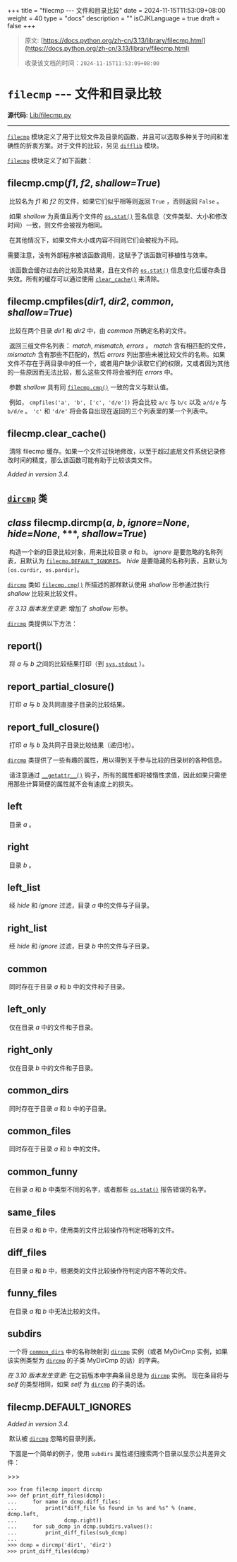 +++
title = "filecmp --- 文件和目录比较"
date = 2024-11-15T11:53:09+08:00
weight = 40
type = "docs"
description = ""
isCJKLanguage = true
draft = false
+++

> 原文: [https://docs.python.org/zh-cn/3.13/library/filecmp.html](https://docs.python.org/zh-cn/3.13/library/filecmp.html)
>
> 收录该文档的时间：`2024-11-15T11:53:09+08:00`

# `filecmp` --- 文件和目录比较

**源代码:** [Lib/filecmp.py](https://github.com/python/cpython/tree/3.13/Lib/filecmp.py)

------

[`filecmp`](https://docs.python.org/zh-cn/3.13/library/filecmp.html#module-filecmp) 模块定义了用于比较文件及目录的函数，并且可以选取多种关于时间和准确性的折衷方案。对于文件的比较，另见 [`difflib`](https://docs.python.org/zh-cn/3.13/library/difflib.html#module-difflib) 模块。

[`filecmp`](https://docs.python.org/zh-cn/3.13/library/filecmp.html#module-filecmp) 模块定义了如下函数：

## filecmp.**cmp**(*f1*, *f2*, *shallow=True*)

​	比较名为 *f1* 和 *f2* 的文件，如果它们似乎相等则返回 `True` ，否则返回 `False` 。

​	如果 *shallow* 为真值且两个文件的 [`os.stat()`](https://docs.python.org/zh-cn/3.13/library/os.html#os.stat) 签名信息（文件类型、大小和修改时间）一致，则文件会被视为相同。

​	在其他情况下，如果文件大小或内容不同则它们会被视为不同。

​	需要注意，没有外部程序被该函数调用，这赋予了该函数可移植性与效率。

​	该函数会缓存过去的比较及其结果，且在文件的 [`os.stat()`](https://docs.python.org/zh-cn/3.13/library/os.html#os.stat) 信息变化后缓存条目失效。所有的缓存可以通过使用 [`clear_cache()`](https://docs.python.org/zh-cn/3.13/library/filecmp.html#filecmp.clear_cache) 来清除。

## filecmp.**cmpfiles**(*dir1*, *dir2*, *common*, *shallow=True*)

​	比较在两个目录 *dir1* 和 *dir2* 中，由 *common* 所确定名称的文件。

​	返回三组文件名列表： *match*, *mismatch*, *errors* 。 *match* 含有相匹配的文件， *mismatch* 含有那些不匹配的，然后 *errors* 列出那些未被比较文件的名称。如果文件不存在于两目录中的任一个，或者用户缺少读取它们的权限，又或者因为其他的一些原因而无法比较，那么这些文件将会被列在 *errors* 中。

​	参数 *shallow* 具有同 [`filecmp.cmp()`](https://docs.python.org/zh-cn/3.13/library/filecmp.html#filecmp.cmp) 一致的含义与默认值。

​	例如， `cmpfiles('a', 'b', ['c', 'd/e'])` 将会比较 `a/c` 与 `b/c` 以及 `a/d/e` 与 `b/d/e` 。 `'c'` 和 `'d/e'` 将会各自出现在返回的三个列表里的某一个列表中。

## filecmp.**clear_cache**()

​	清除 filecmp 缓存。如果一个文件过快地修改，以至于超过底层文件系统记录修改时间的精度，那么该函数可能有助于比较该类文件。

*Added in version 3.4.*



## [`dircmp`](https://docs.python.org/zh-cn/3.13/library/filecmp.html#filecmp.dircmp) 类

## *class* filecmp.**dircmp**(*a*, *b*, *ignore=None*, *hide=None*, ***, *shallow=True*)

​	构造一个新的目录比较对象，用来比较目录 *a* 和 *b*。 *ignore* 是要忽略的名称列表，且默认为 [`filecmp.DEFAULT_IGNORES`](https://docs.python.org/zh-cn/3.13/library/filecmp.html#filecmp.DEFAULT_IGNORES)。 *hide* 是要隐藏的名称列表，且默认为 `[os.curdir, os.pardir]`。

[`dircmp`](https://docs.python.org/zh-cn/3.13/library/filecmp.html#filecmp.dircmp) 类如 [`filecmp.cmp()`](https://docs.python.org/zh-cn/3.13/library/filecmp.html#filecmp.cmp) 所描述的那样默认使用 *shallow* 形参通过执行 *shallow* 比较来比较文件。

*在 3.13 版本发生变更:* 增加了 *shallow* 形参。

[`dircmp`](https://docs.python.org/zh-cn/3.13/library/filecmp.html#filecmp.dircmp) 类提供以下方法：

## **report**()

​	将 *a* 与 *b* 之间的比较结果打印（到 [`sys.stdout`](https://docs.python.org/zh-cn/3.13/library/sys.html#sys.stdout) ）。

## **report_partial_closure**()

​	打印 *a* 与 *b* 及共同直接子目录的比较结果。

## **report_full_closure**()

​	打印 *a* 与 *b* 及共同子目录比较结果（递归地）。

[`dircmp`](https://docs.python.org/zh-cn/3.13/library/filecmp.html#filecmp.dircmp) 类提供了一些有趣的属性，用以得到关于参与比较的目录树的各种信息。

​	请注意通过 [`__getattr__()`](https://docs.python.org/zh-cn/3.13/reference/datamodel.html#object.__getattr__) 钩子，所有的属性都将被惰性求值，因此如果只需使用那些计算简便的属性就不会有速度上的损失。

## **left**

​	目录 *a* 。

## **right**

​	目录 *b* 。

## **left_list**

​	经 *hide* 和 *ignore* 过滤，目录 *a* 中的文件与子目录。

## **right_list**

​	经 *hide* 和 *ignore* 过滤，目录 *b* 中的文件与子目录。

## **common**

​	同时存在于目录 *a* 和 *b* 中的文件和子目录。

## **left_only**

​	仅在目录 *a* 中的文件和子目录。

## **right_only**

​	仅在目录 *b* 中的文件和子目录。

## **common_dirs**

​	同时存在于目录 *a* 和 *b* 中的子目录。

## **common_files**

​	同时存在于目录 *a* 和 *b* 中的文件。

## **common_funny**

​	在目录 *a* 和 *b* 中类型不同的名字，或者那些 [`os.stat()`](https://docs.python.org/zh-cn/3.13/library/os.html#os.stat) 报告错误的名字。

## **same_files**

​	在目录 *a* 和 *b* 中，使用类的文件比较操作符判定相等的文件。

## **diff_files**

​	在目录 *a* 和 *b* 中，根据类的文件比较操作符判定内容不等的文件。

## **funny_files**

​	在目录 *a* 和 *b* 中无法比较的文件。

## **subdirs**

​	一个将 [`common_dirs`](https://docs.python.org/zh-cn/3.13/library/filecmp.html#filecmp.dircmp.common_dirs) 中的名称映射到 [`dircmp`](https://docs.python.org/zh-cn/3.13/library/filecmp.html#filecmp.dircmp) 实例（或者 MyDirCmp 实例，如果该实例类型为 [`dircmp`](https://docs.python.org/zh-cn/3.13/library/filecmp.html#filecmp.dircmp) 的子类 MyDirCmp 的话）的字典。

*在 3.10 版本发生变更:* 在之前版本中字典条目总是为 [`dircmp`](https://docs.python.org/zh-cn/3.13/library/filecmp.html#filecmp.dircmp) 实例。 现在条目将与 *self* 的类型相同，如果 *self* 为 [`dircmp`](https://docs.python.org/zh-cn/3.13/library/filecmp.html#filecmp.dircmp) 的子类的话。

## filecmp.**DEFAULT_IGNORES**

*Added in version 3.4.*

​	默认被 [`dircmp`](https://docs.python.org/zh-cn/3.13/library/filecmp.html#filecmp.dircmp) 忽略的目录列表。

​	下面是一个简单的例子，使用 `subdirs` 属性递归搜索两个目录以显示公共差异文件：

\>>>

```
>>> from filecmp import dircmp
>>> def print_diff_files(dcmp):
...     for name in dcmp.diff_files:
...         print("diff_file %s found in %s and %s" % (name, dcmp.left,
...               dcmp.right))
...     for sub_dcmp in dcmp.subdirs.values():
...         print_diff_files(sub_dcmp)
...
>>> dcmp = dircmp('dir1', 'dir2') 
>>> print_diff_files(dcmp) 
```
